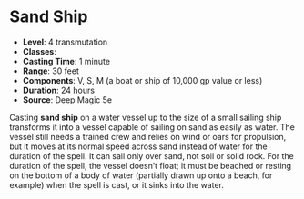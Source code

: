 # Sand Ship

- **Level**: 4 transmutation
- **Classes**: 
- **Casting Time**: 1 minute
- **Range**: 30 feet
- **Components**: V, S, M (a boat or ship of 10,000 gp value or less)
- **Duration**: 24 hours
- **Source**: Deep Magic 5e

Casting **sand ship** on a water vessel up to the size of a small sailing ship transforms it into a vessel capable of sailing on sand as easily as water. The vessel still needs a trained crew and relies on wind or oars for propulsion, but it moves at its normal speed across sand instead of water for the duration of the spell. It can sail only over sand, not soil or solid rock. For the duration of the spell, the vessel doesn’t float; it must be beached or resting on the bottom of a body of water (partially drawn up onto a beach, for example) when the spell is cast, or it sinks into the water.

